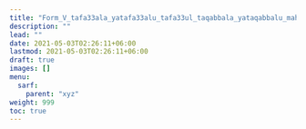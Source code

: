 ```yaml
---
title: "Form_V_tafa33ala_yatafa33alu_tafa33ul_taqabbala_yataqabbalu_mahmuz_ain"
description: ""
lead: ""
date: 2021-05-03T02:26:11+06:00
lastmod: 2021-05-03T02:26:11+06:00
draft: true
images: []
menu: 
  sarf:
    parent: "xyz"
weight: 999
toc: true
---
```



